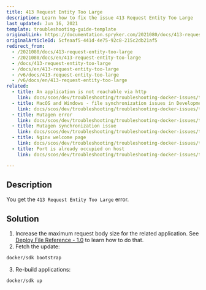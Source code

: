 ```yaml
---
title: 413 Request Entity Too Large
description: Learn how to fix the issue 413 Request Entity Too Large
last_updated: Jun 16, 2021
template: troubleshooting-guide-template
originalLink: https://documentation.spryker.com/2021080/docs/413-request-entity-too-large
originalArticleId: 5cfeaaf5-441d-4e75-92c8-215c2db21af5
redirect_from:
  - /2021080/docs/413-request-entity-too-large
  - /2021080/docs/en/413-request-entity-too-large
  - /docs/413-request-entity-too-large
  - /docs/en/413-request-entity-too-large
  - /v6/docs/413-request-entity-too-large
  - /v6/docs/en/413-request-entity-too-large
related:
  - title: An application is not reachable via http
    link: docs/scos/dev/troubleshooting/troubleshooting-docker-issues/troubleshooting-running-applications-in-docker/an-application-is-not-reachable-via-http.html
  - title: MacOS and Windows - file synchronization issues in Development mode
    link: docs/scos/dev/troubleshooting/troubleshooting-docker-issues/troubleshooting-running-applications-in-docker/macos-and-windows-file-synchronization-issues-in-development-mode.html
  - title: Mutagen error
    link: docs/scos/dev/troubleshooting/troubleshooting-docker-issues/troubleshooting-running-applications-in-docker/mutagen-error.html
  - title: Mutagen synchronization issue
    link: docs/scos/dev/troubleshooting/troubleshooting-docker-issues/troubleshooting-running-applications-in-docker/mutagen-synchronization-issue.html
  - title: Nginx welcome page
    link: docs/scos/dev/troubleshooting/troubleshooting-docker-issues/troubleshooting-running-applications-in-docker/nginx-welcome-page.html
  - title: Port is already occupied on host
    link: docs/scos/dev/troubleshooting/troubleshooting-docker-issues/troubleshooting-running-applications-in-docker/port-is-already-occupied-on-host.html

---
```


## Description

You get the `413 Request Entity Too Large` error.

## Solution

1. Increase the maximum request body size for the related application. See [Deploy File Reference - 1.0](/docs/scos/dev/the-docker-sdk/{{site.version}}/deploy-file/deploy-file-reference-1.0.html) to learn how to do that.
2. Fetch the update:

```bash
docker/sdk bootstrap
```

3. Re-build applications:

```bash
docker/sdk up
```
